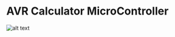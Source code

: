 # AVR Calculator MicroController

![alt text](https://github.com/HamidNE1/AVR_Calculator/blob/master/bord2.png "Micro Board")